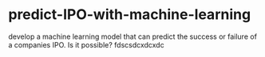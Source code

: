 # predict-IPO-with-machine-learning
develop  a machine learning model that can predict the success or failure of a companies IPO. Is it possible?
fdscsdcxdcxdc
